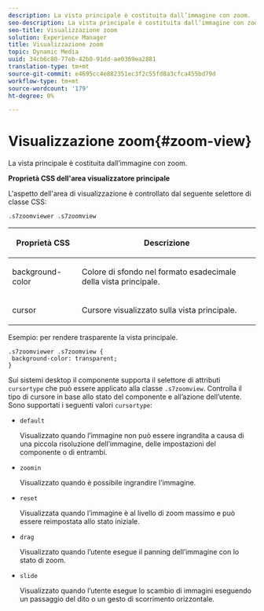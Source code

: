 ```yaml
---
description: La vista principale è costituita dall’immagine con zoom.
seo-description: La vista principale è costituita dall’immagine con zoom.
seo-title: Visualizzazione zoom
solution: Experience Manager
title: Visualizzazione zoom
topic: Dynamic Media
uuid: 34cb6c80-77eb-42b0-91dd-ae0369ea2881
translation-type: tm+mt
source-git-commit: e4695cc4e882351ec3f2c55fd8a3cfca455bd79d
workflow-type: tm+mt
source-wordcount: '179'
ht-degree: 0%

---
```



# Visualizzazione zoom{#zoom-view}

La vista principale è costituita dall’immagine con zoom.

<!--<a id="section_061E550C1C1D4DB2BD663A898895B38C"></a>-->

**Proprietà CSS dell&#39;area visualizzatore principale**

L&#39;aspetto dell&#39;area di visualizzazione è controllato dal seguente selettore di classe CSS:

```
.s7zoomviewer .s7zoomview
```

<table id="table_94EE3F5BBE4547C0B4943471CEE7EDE4"> 
 <thead> 
  <tr> 
   <th colname="col1" class="entry"> <p> Proprietà CSS </p> </th> 
   <th colname="col2" class="entry"> <p>Descrizione </p> </th> 
  </tr> 
 </thead>
 <tbody> 
  <tr> 
   <td colname="col1"> <p> <span class="codeph"> background-color  </span> </p> </td> 
   <td colname="col2"> <p> Colore di sfondo nel formato esadecimale della vista principale. </p> </td> 
  </tr> 
  <tr> 
   <td colname="col1"> <p> <span class="codeph"> cursor  </span> </p> </td> 
   <td colname="col2"> <p>Cursore visualizzato sulla vista principale. </p> </td> 
  </tr> 
 </tbody> 
</table>

Esempio: per rendere trasparente la vista principale.

```
.s7zoomviewer .s7zoomview { 
 background-color: transparent; 
}
```

Sui sistemi desktop il componente supporta il selettore di attributi `cursortype` che può essere applicato alla classe `.s7zoomview`. Controlla il tipo di cursore in base allo stato del componente e all’azione dell’utente. Sono supportati i seguenti valori `cursortype`:

* `default`

   Visualizzato quando l’immagine non può essere ingrandita a causa di una piccola risoluzione dell’immagine, delle impostazioni del componente o di entrambi.

* `zoomin`

   Visualizzato quando è possibile ingrandire l’immagine.

* `reset`

   Visualizzata quando l’immagine è al livello di zoom massimo e può essere reimpostata allo stato iniziale.

* `drag`

   Visualizzato quando l’utente esegue il panning dell’immagine con lo stato di zoom.

* `slide`

   Visualizzato quando l’utente esegue lo scambio di immagini eseguendo un passaggio del dito o un gesto di scorrimento orizzontale.

